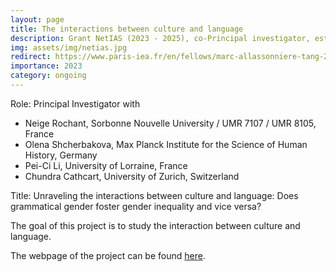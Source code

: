 ```yaml
---
layout: page
title: The interactions between culture and language
description: Grant NetIAS (2023 - 2025), co-Principal investigator, est 60 000 euros.
img: assets/img/netias.jpg
redirect: https://www.paris-iea.fr/en/fellows/marc-allassonniere-tang-2
importance: 2023
category: ongoing
---
```


Role: Principal Investigator with

- Neige Rochant, Sorbonne Nouvelle University / UMR 7107 / UMR 8105, France
- Olena Shcherbakova, Max Planck Institute for the Science of Human History, Germany
- Pei-Ci Li, University of Lorraine, France
- Chundra Cathcart, University of Zurich, Switzerland


Title: Unraveling the interactions between culture and language: Does grammatical gender foster gender inequality and vice versa?

The goal of this project is to study the interaction between culture and language.

The webpage of the project can be found [here](https://www.paris-iea.fr/en/fellows/marc-allassonniere-tang-2).
